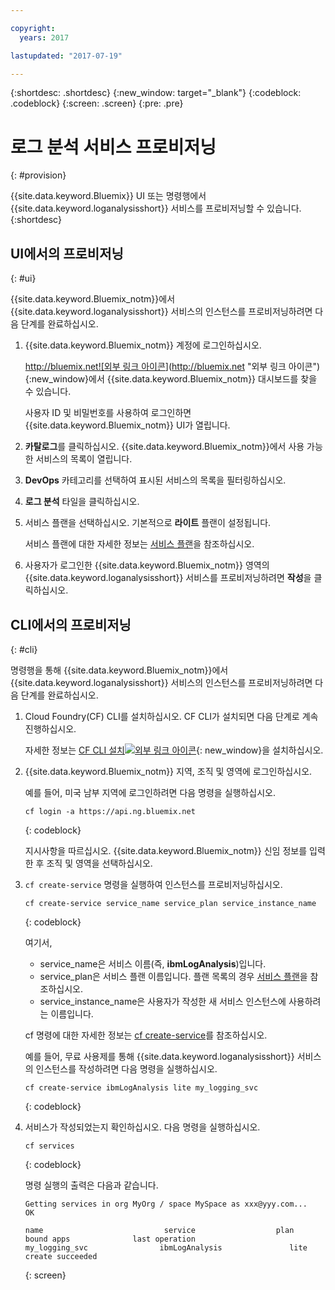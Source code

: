 ```yaml
---

copyright:
  years: 2017

lastupdated: "2017-07-19"

---
```



{:shortdesc: .shortdesc}
{:new_window: target="_blank"}
{:codeblock: .codeblock}
{:screen: .screen}
{:pre: .pre}


# 로그 분석 서비스 프로비저닝
{: #provision}

{{site.data.keyword.Bluemix}} UI 또는 명령행에서 {{site.data.keyword.loganalysisshort}} 서비스를 프로비저닝할 수 있습니다.
{:shortdesc}


## UI에서의 프로비저닝
{: #ui}

{{site.data.keyword.Bluemix_notm}}에서 {{site.data.keyword.loganalysisshort}} 서비스의 인스턴스를 프로비저닝하려면 다음 단계를 완료하십시오. 

1. {{site.data.keyword.Bluemix_notm}} 계정에 로그인하십시오. 

    [http://bluemix.net![외부 링크 아이콘](../../../icons/launch-glyph.svg "외부 링크 아이콘")](http://bluemix.net "외부 링크 아이콘"){:new_window}에서 {{site.data.keyword.Bluemix_notm}} 대시보드를 찾을 수 있습니다.
    
	사용자 ID 및 비밀번호를 사용하여 로그인하면 {{site.data.keyword.Bluemix_notm}} UI가 열립니다. 

2. **카탈로그**를 클릭하십시오. {{site.data.keyword.Bluemix_notm}}에서 사용 가능한 서비스의 목록이 열립니다. 

3. **DevOps** 카테고리를 선택하여 표시된 서비스의 목록을 필터링하십시오. 

4. **로그 분석** 타일을 클릭하십시오. 

5. 서비스 플랜을 선택하십시오. 기본적으로 **라이트** 플랜이 설정됩니다. 

    서비스 플랜에 대한 자세한 정보는 [서비스 플랜](/docs/services/CloudLogAnalysis/log_analysis_ov.html#plans)을 참조하십시오.
	
6. 사용자가 로그인한 {{site.data.keyword.Bluemix_notm}} 영역의 {{site.data.keyword.loganalysisshort}} 서비스를 프로비저닝하려면 **작성**을 클릭하십시오. 
  
 

## CLI에서의 프로비저닝
{: #cli}

명령행을 통해 {{site.data.keyword.Bluemix_notm}}에서 {{site.data.keyword.loganalysisshort}} 서비스의 인스턴스를 프로비저닝하려면 다음 단계를 완료하십시오. 

1. Cloud Foundry(CF) CLI를 설치하십시오. CF CLI가 설치되면 다음 단계로 계속 진행하십시오. 

   자세한 정보는 [CF CLI 설치![외부 링크 아이콘](../../../icons/launch-glyph.svg "외부 링크 아이콘")](http://docs.cloudfoundry.org/cf-cli/install-go-cli.html "외부 링크 아이콘"){: new_window}을 설치하십시오. 
    
2. {{site.data.keyword.Bluemix_notm}} 지역, 조직 및 영역에 로그인하십시오.  

    예를 들어, 미국 남부 지역에 로그인하려면 다음 명령을 실행하십시오.

    ```
    cf login -a https://api.ng.bluemix.net
    ```
    {: codeblock}

    지시사항을 따르십시오. {{site.data.keyword.Bluemix_notm}} 신임 정보를 입력한 후 조직 및 영역을 선택하십시오. 
	
3. `cf create-service` 명령을 실행하여 인스턴스를 프로비저닝하십시오. 

    ```
	cf create-service service_name service_plan service_instance_name
	```
	{: codeblock}

    여기서,
	
	* service_name은 서비스 이름(즉, **ibmLogAnalysis**)입니다.
	* service_plan은 서비스 플랜 이름입니다. 플랜 목록의 경우 [서비스 플랜](/docs/services/CloudLogAnalysis/log_analysis_ov.html#plans)을 참조하십시오.
	* service_instance_name은 사용자가 작성한 새 서비스 인스턴스에 사용하려는 이름입니다.
	
	cf 명령에 대한 자세한 정보는 [cf create-service](/docs/cli/reference/cfcommands/index.html#cf_create-service)를 참조하십시오.

	예를 들어, 무료 사용제를 통해 {{site.data.keyword.loganalysisshort}} 서비스의 인스턴스를 작성하려면 다음 명령을 실행하십시오.
	
	```
	cf create-service ibmLogAnalysis lite my_logging_svc
	```
	{: codeblock}
	
4. 서비스가 작성되었는지 확인하십시오. 다음 명령을 실행하십시오.

    ```	
	cf services
	```
	{: codeblock}
	
	명령 실행의 출력은 다음과 같습니다.
	
	```
    Getting services in org MyOrg / space MySpace as xxx@yyy.com...
    OK
    
    name                           service                  plan                   bound apps              last operation
    my_logging_svc                ibmLogAnalysis               lite                                        create succeeded
	```
	{: screen}

	



